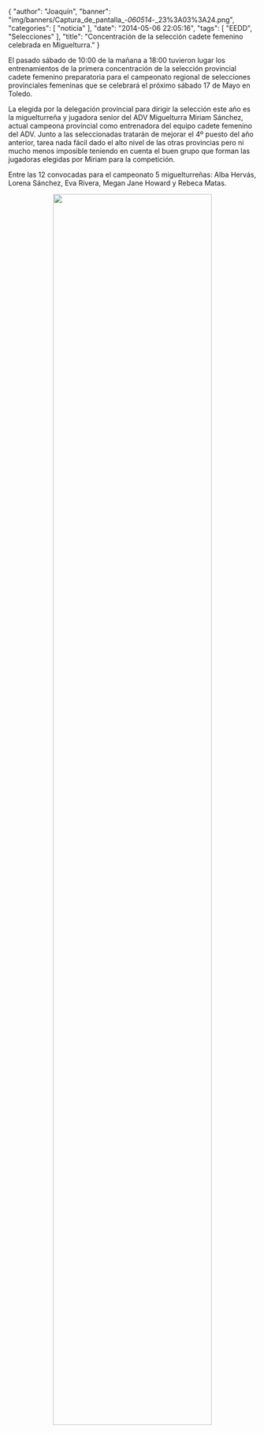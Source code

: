 {
  "author": "Joaquín", 
  "banner": "img/banners/Captura_de_pantalla_-_060514_-_23%3A03%3A24.png", 
  "categories": [
    "noticia"
  ], 
  "date": "2014-05-06 22:05:16", 
  "tags": [
    "EEDD", 
    "Selecciones"
  ], 
  "title": "Concentración de la selección cadete femenino celebrada en Miguelturra."
}

El pasado sábado de 10:00 de la mañana a 18:00 tuvieron lugar los entrenamientos de la primera concentración de la selección provincial cadete femenino preparatoria para el campeonato regional de selecciones provinciales femeninas que se celebrará el próximo sábado 17 de Mayo en Toledo.

La elegida por la delegación provincial para dirigir la selección este año es la miguelturreña y jugadora senior del ADV Miguelturra Miriam Sánchez, actual campeona provincial como entrenadora del equipo cadete femenino del ADV. Junto a las seleccionadas tratarán de mejorar el 4º puesto del año anterior, tarea nada fácil dado el alto nivel de las otras provincias pero ni mucho menos imposible teniendo en cuenta el buen grupo que forman las jugadoras elegidas por Miriam para la competición.

Entre las 12 convocadas para el campeonato 5 miguelturreñas: Alba Hervás, Lorena Sánchez, Eva Rivera, Megan Jane Howard y Rebeca Matas.

<center>
<a target="_new" href="http://www.advmiguelturra.org/img/banners/Captura%20de%20pantalla%20-%20060514%20-%2023%3A03%3A24.png"> 
<img width="80%" align="center" src="http://www.advmiguelturra.org/img/banners/Captura%20de%20pantalla%20-%20060514%20-%2023%3A03%3A24.png"/> </a>
</center>

